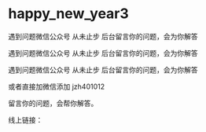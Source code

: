 # happy_new_year3
遇到问题微信公众号 从未止步 后台留言你的问题，会为你解答

遇到问题微信公众号 从未止步 后台留言你的问题，会为你解答

遇到问题微信公众号 从未止步 后台留言你的问题，会为你解答

或者直接加微信添加 jzh401012 

留言你的问题，会帮你解答。

线上链接： 
